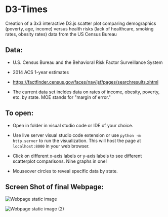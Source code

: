 # D3-Times
Creation of a 3x3 interactive D3.js scatter plot comparing demographics (poverty, age, income) versus health risks (lack of healthcare, smoking rates, obesity rates) data from the US Census Bureau


## Data: 

- U.S. Census Bureau and the Behavioral Risk Factor Surveillance System

- 2014 ACS 1-year estimates

- https://factfinder.census.gov/faces/nav/jsf/pages/searchresults.xhtml

- The current data set incldes data on rates of income, obesity, poverty, etc. by state. MOE stands for "margin of error."



## To open:
- Open in folder in visual studio code or IDE of your choice.

- Use live server visual studio code extension or use `python -m http.server` to run the visualization. This will host the page at `localhost:8000` in your web browser.

- Click on different x-axis labels or y-axis labels to see different scatterplot comparisons.  Nine graphs in one!

- Mouseover circles to reveal specific data by state.



## Screen Shot of final Webpage:


![Webpage static image](https://user-images.githubusercontent.com/48166327/62827789-fd896900-bb8b-11e9-86ac-9fe914b08f87.PNG)


![Webpage static image (2)](https://user-images.githubusercontent.com/48166327/62827790-ff532c80-bb8b-11e9-9fda-a82b27a8833f.PNG)
